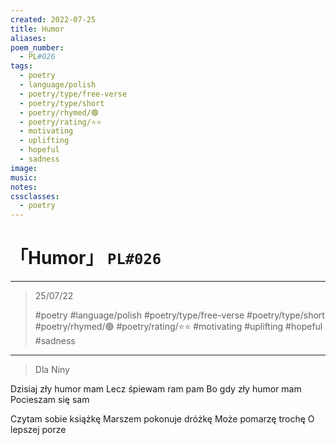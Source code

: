 ```yaml
---
created: 2022-07-25
title: Humor
aliases:
poem_number:
  - PL#026
tags:
  - poetry
  - language/polish
  - poetry/type/free-verse
  - poetry/type/short
  - poetry/rhymed/🟢
  - poetry/rating/⭐⭐
  - motivating
  - uplifting
  - hopeful
  - sadness
image:
music:
notes:
cssclasses:
  - poetry
---
```

# 「Humor」 `PL#026`

---

> 25/07/22
> 
> #poetry 
> #language/polish 
> #poetry/type/free-verse #poetry/type/short 
> #poetry/rhymed/🟢 
> #poetry/rating/⭐⭐ 
> #motivating #uplifting #hopeful #sadness 

---

> Dla Niny

Dzisiaj zły humor mam
Lecz śpiewam ram pam
Bo gdy zły humor mam
Pocieszam się sam

Czytam sobie książkę
Marszem pokonuje dróżkę
Może pomarzę trochę
O lepszej porze